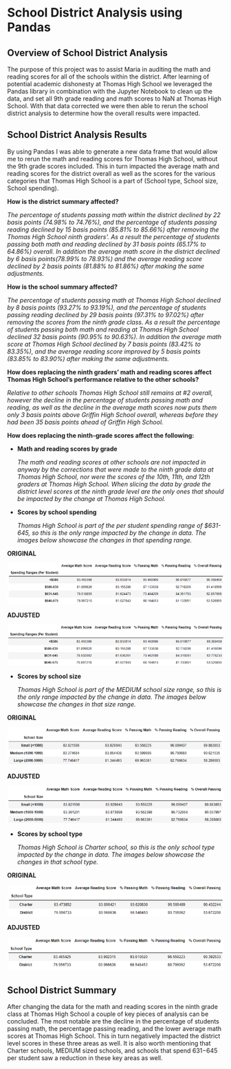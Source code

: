 # School District Analysis using Pandas

## Overview of School District Analysis

The purpose of this project was to assist Maria in auditing the math and reading scores for all of the schools within the district.  After learning of potential academic dishonesty at Thomas High School we leveraged the Pandas library in combination with the Jupyter Notebook to clean up the data, and set all 9th grade reading and math scores to NaN at Thomas High School.  With that data corrected we were then able to rerun the school district analysis to determine how the overall results were impacted.

## School District Analysis Results

By using Pandas I was able to generate a new data frame that would allow me to rerun the math and reading scores for Thomas High School, without the 9th grade scores included. This in turn impacted the average math and reading scores for the district overall as well as the scores for the various categories that Thomas High School is a part of (School type, School size, School spending). 

**How is the district summary affected?**

*The percentage of students passing math within the district declined by 22 basis points (74.98% to 74.76%), and the percentage of students passing reading declined by 15 basis points (85.81% to 85.66%) after removing the Thomas High School ninth graders'.  As a result the percentage of students passing both math and reading declined by 31 basis points (65.17% to 64.86%) overall.  In addition the average math score in the district declined by 6 basis points(78.99% to 78.93%) and the average reading score declined by 2 basis points (81.88% to 81.86%) after making the same adjustments.*   
    
**How is the school summary affected?**

*The percentage of students passing math at Thomas High School declined by 8 basis points (93.27% to 93.19%), and the percentage of students passing reading declined by 29 basis points (97.31% to 97.02%) after removing the scores from the ninth grade class.  As a result the percentage of students passing both math and reading at Thomas High School declined 32 basis points (90.95% to 90.63%). In addition the average math score at Thomas High School declined by 7 basis points (83.42% to 83.35%), and the average reading score improved by 5 basis points (83.85% to 83.90%) after making the same adjustments.* 

**How does replacing the ninth graders’ math and reading scores affect Thomas High School’s performance relative to the other schools?**

*Relative to other schools Thomas High School still remains at #2 overall, however the decline in the percentage of students passing math and reading, as well as the decline in the average math scores now puts them only 3 basis points above Griffin High School overall, whereas before they had been 35 basis points ahead of Griffin High School.*

**How does replacing the ninth-grade scores affect the following:**

   * **Math and reading scores by grade**
   
       *The math and reading scores at other schools are not impacted in anyway by the corrections that were made to the ninth grade data at Thomas High School, nor were the scores of the 10th, 11th, and 12th graders at Thomas High School.  When slicing the data by grade the district level scores at the ninth grade level are the only ones that should be impacted by the change at Thomas High School.* 
   
   * **Scores by school spending**
       
       *Thomas High School is part of the per student spending range of $631-645, so this is the only range impacted by the change in data.  The images below showcase the changes in that spending range.*

   **ORIGINAL**

![BEFORE](https://github.com/NRFlood/school_district_analysis-/blob/main/Spending%20Range%20(Before).png)

   **ADJUSTED**

![AFTER](https://github.com/NRFlood/school_district_analysis-/blob/main/Spending%20Range%20(After).png)

   * **Scores by school size**
   
       *Thomas High School is part of the MEDIUM school size range, so this is the only range impacted by the change in data.  The images below showcase the changes in that size range.*

   **ORIGINAL**

![BEFORE](https://github.com/NRFlood/school_district_analysis-/blob/main/School%20Size%20Range%20(Before).png)


   **ADJUSTED**

![AFTER](https://github.com/NRFlood/school_district_analysis-/blob/main/School%20Size%20Range%20(After).png)


   * **Scores by school type**

       *Thomas High School is Charter school, so this is the only school type impacted by the change in data.  The images below showcase the changes in that school type.*

   **ORIGINAL**

![BEFORE](https://github.com/NRFlood/school_district_analysis-/blob/main/School%20Type%20(Before).png)

   **ADJUSTED**
    
![AFTER](https://github.com/NRFlood/school_district_analysis-/blob/main/School%20Type%20(After).png)

## School District Summary

After changing the data for the math and reading scores in the ninth grade class at Thomas High School a couple of key pieces of analysis can be concluded.  The most notable are the decline in the percentage of students passing math, the percentage passing reading, and the lower average math scores at Thomas High School.  This in turn negatively impacted the district level scores in these three areas as well.  It is also worth mentioning that Charter schools, MEDIUM sized schools, and schools that spend $631-$645 per student saw a reduction in these key areas as well.
       
